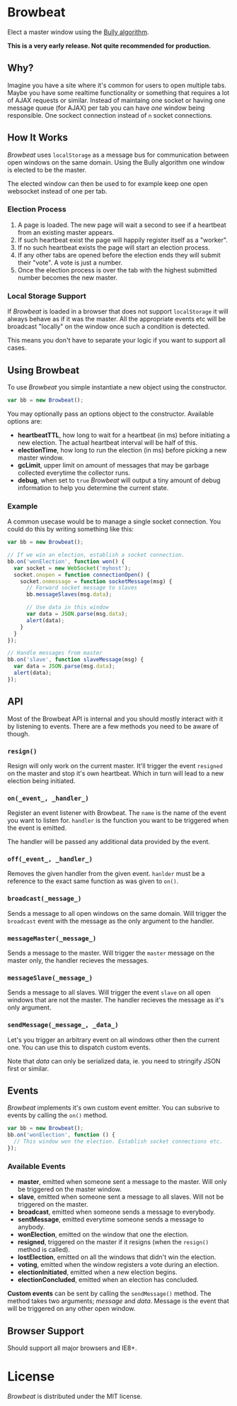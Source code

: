 # Browbeat

Elect a master window using the
[Bully algorithm](http://en.wikipedia.org/wiki/Bully_algorithm).

__This is a very early release. Not quite recommended for production.__

## Why?

Imagine you have a site where it's common for users to open multiple tabs.
Maybe you have some realtime functionality or something that requires a lot of
AJAX requests or similar. Instead of maintaing one socket or having
one message queue (for AJAX) per tab you can have _one_ window being
responsible. One sockect connection instead of `n` socket connections.

## How It Works

_Browbeat_ uses `localStorage` as a message bus for communication between open
windows on the same domain. Using the Bully algorithm one window is elected to
be the master.

The elected window can then be used to for example keep one open websocket
instead of one per tab.

### Election Process

1. A page is loaded. The new page will wait a second to see if a heartbeat
from an existing master appears.
2. If such heartbeat exist the page will happily register itself as a "worker".
3. If no such heartbeat exists the page will start an election process.
4. If any other tabs are opened before the election ends they will submit their
"vote". A vote is just a number.
5. Once the election process is over the tab with the highest submitted number
becomes the new master.

### Local Storage Support

If _Browbeat_ is loaded in a browser that does not support `localStorage` it will
always behave as if it was the master. All the appropriate events etc
will be broadcast "locally" on the window once such a condition is detected.

This means you don't have to separate your logic if you want to support all
cases.

## Using Browbeat

To use _Browbeat_ you simple instantiate a new object using the constructor.

```javascript
var bb = new Browbeat();
```

You may optionally pass an options object to the constructor. Available options
are:

* **heartbeatTTL**, how long to wait for a heartbeat (in ms) before initiating
a new election. The actual heartbeat interval will be half of this.
* **electionTime**, how long to run the election (in ms) before picking a new
master window.
* **gcLimit**, upper limit on amount of messages that may be garbage collected
everytime the collector runs.
* **debug**, when set to `true` _Browbeat_ will output a tiny amount of debug
information to help you determine the current state.

### Example

A common usecase would be to manage a single socket connection. You could do
this by writing something like this:

```javascript
var bb = new Browbeat();

// If we win an election, establish a socket connection.
bb.on('wonElection', function won() {
  var socket = new WebSocket('myhost');
  socket.onopen = function connectionOpen() {
    socket.onmessage = function socketMessage(msg) {
      // Forward socket message to slaves
      bb.messageSlaves(msg.data);

      // Use data in this window
      var data = JSON.parse(msg.data);
      alert(data);
    }
  }
});

// Handle messages from master
bb.on('slave', function slaveMessage(msg) {
  var data = JSON.parse(msg.data);
  alert(data);
});
```

## API

Most of the Browbeat API is internal and you should mostly interact with it by
listening to events. There are a few methods you need to be aware of though.

### `resign()`

Resign will only work on the current master. It'll trigger the event `resigned`
on the master and stop it's own heartbeat. Which in turn will lead to a new
election being initiated.

### `on(_event_, _handler_)`

Register an event listener with Browbeat. The `name` is the name of the event
you want to listen for. `handler` is the function you want to be triggered
when the event is emitted.

The handler will be passed any additional data provided by the event.

### `off(_event_, _handler_)`

Removes the given handler from the given event. `hanlder` must be a reference
to the exact same function as was given to `on()`.

### `broadcast(_message_)`

Sends a message to all open windows on the same domain. Will trigger the
`broadcast` event with the message as the only argument to the handler.

### `messageMaster(_message_)`

Sends a message to the master. Will trigger the `master` message on the master
only, the handler recieves the messages.

### `messageSlave(_message_)`

Sends a message to all slaves. Will trigger the event `slave` on all open
windows that are not the master. The handler recieves the message as it's only
argument.

### `sendMessage(_message_, _data_)`

Let's you trigger an arbitrary event on all windows other then the current one.
You can use this to dispatch custom events.

Note that _data_ can only be serialized data, ie. you need to stringify JSON
first or similar.

## Events

_Browbeat_ implements it's own custom event emitter. You can subsrive to events
by calling the `on()` method.

```javascript
var bb = new Browbeat();
bb.on('wonElection', function () {
  // This window won the election. Establish socket connections etc.
});
```

### Available Events

* **master**, emitted when someone sent a message to the master. Will only be
triggered on the master window.
* **slave**, emitted when someone sent a message to all slaves. Will not be
triggered on the master.
* **broadcast**, emitted when someone sends a message to everybody.
* **sentMessage**, emitted everytime someone sends a message to anybody.
* **wonElection**, emitted on the window that one the election.
* **resigned**, triggered on the master if it resigns (when the `resign()`
method is called).
* **lostElection**, emitted on all the windows that didn't win the election.
* **voting**, emitted when the window registers a vote during an election.
* **electionInitiated**, emitted when a new election begins.
* **electionConcluded**, emitted when an election has concluded.

**Custom events** can be sent by calling the `sendMessage()` method. The
method takes two arguments; _message_ and _data_. Message is the event that
will be triggered on any other open window.

## Browser Support

Should support all major browsers and IE8+.

# License

_Browbeat_ is distributed under the MIT license.


